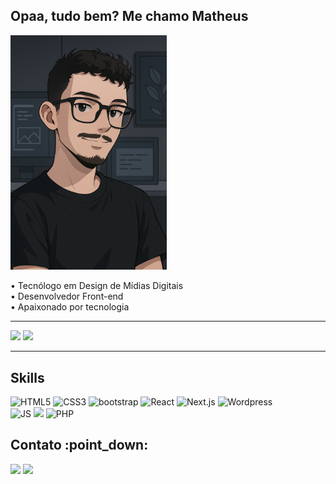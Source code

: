 ## Opaa, tudo bem? Me chamo Matheus
<img width="250" src="matheus.png" />

• Tecnólogo em Design de Mídias Digitais <br>
• Desenvolvedor Front-end <br>
• Apaixonado por tecnologia

<hr>
<div>
    <img src="https://streak-stats.demolab.com/?user=ed-matheus&theme=dark">
    <img height="180em" src="https://github-readme-stats.vercel.app/api/top-langs/?username=ed-matheus&layout=compact&langs_count=7&theme=dark"/>
</div>
<hr>

<h2>Skills</h2>

<div>
  <img alt="HTML5" src="https://img.shields.io/badge/html5-%23E34F26.svg?style=for-the-badge&logo=html5&logoColor=white">
  <img alt="CSS3" src="https://img.shields.io/badge/css3-%231572B6.svg?style=for-the-badge&logo=css3&logoColor=white">
  <img alt="bootstrap" src="https://img.shields.io/badge/Bootstrap-563D7C?style=for-the-badge&logo=bootstrap&logoColor=white">
  <img alt="React" src="https://img.shields.io/badge/react-%2320232a.svg?style=for-the-badge&logo=react&logoColor=%2361DAFB"> 
  <img alt="Next.js" src="https://img.shields.io/badge/next.js-%2320232a.svg?style=for-the-badge&logo=next.js&logoColor=%2361DAFB"> 
  <img alt="Wordpress" src="https://img.shields.io/badge/Wordpress-21759B?style=for-the-badge&logo=wordpress&logoColor=white">
  <br>
  <img alt="JS" src="https://img.shields.io/badge/javascript-%23323330.svg?style=for-the-badge&logo=javascript&logoColor=%23F7DF1E">
  <img src="https://img.shields.io/badge/python-3670A0?style=for-the-badge&logo=python&logoColor=ffdd54">
  <img alt="PHP" src="https://img.shields.io/badge/PHP-777BB4?style=for-the-badge&logo=php&logoColor=white">
</div>

<h2>Contato :point_down:</h2>

<div style="display: flex; justify-content: between;">
    <div>
        <a href="https://www.linkedin.com/in/edson-matheus-b5a0171ba/" target="_blank"><img src="https://img.shields.io/badge/-LinkedIn-%230077B5?style=for-the-badge&logo=linkedin&logoColor=white" target="_blank"></a> 
        <a href = "mailto:edsonmatheus02@hotmail.com"><img src="https://img.shields.io/badge/-Gmail-%23333?style=for-the-badge&logo=gmail&logoColor=white" target="_blank"></a>
    </div>
</div>
